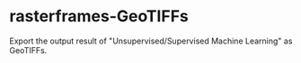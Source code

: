 # rasterframes-GeoTIFFs
Export the output result of "Unsupervised/Supervised Machine Learning" as GeoTIFFs.
